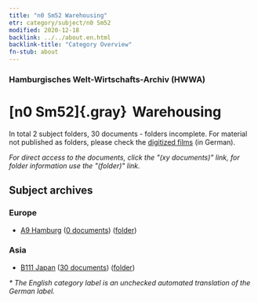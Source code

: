 ```yaml
---
title: "n0 Sm52 Warehousing"
etr: category/subject/n0 Sm52
modified: 2020-12-18
backlink: ../../about.en.html
backlink-title: "Category Overview"
fn-stub: about
---
```


### Hamburgisches Welt-Wirtschafts-Archiv (HWWA)
# [n0 Sm52]{.gray}&#8201; Warehousing&#160; 





In total 2 subject folders, 30 documents - folders incomplete.
For material not published as folders, please check the [digitized films](/film/h1_sh) (in German).

_For direct access to the documents, click the "(xy documents)" link, for folder information use the "(folder)" link._

## Subject archives



### Europe

- [A9 Hamburg](../../../geo/about.en.html#A9) (<a href="https://dfg-viewer.de/show/?tx_dlf[id]=https://pm20.zbw.eu/mets/sh/1409xx/140905/1458xx/145854/public.mets.en.xml" target="_blank">0 documents</a>) ([folder](http://purl.org/pressemappe20/folder/sh/140905,145854))

### Asia

- [B111 Japan](../../../geo/about.en.html#B111) (<a href="https://dfg-viewer.de/show/?tx_dlf[id]=https://pm20.zbw.eu/mets/sh/1412xx/141272/1458xx/145854/public.mets.en.xml" target="_blank">30 documents</a>) ([folder](http://purl.org/pressemappe20/folder/sh/141272,145854))


_* The English category label is an unchecked automated translation of the German label._

